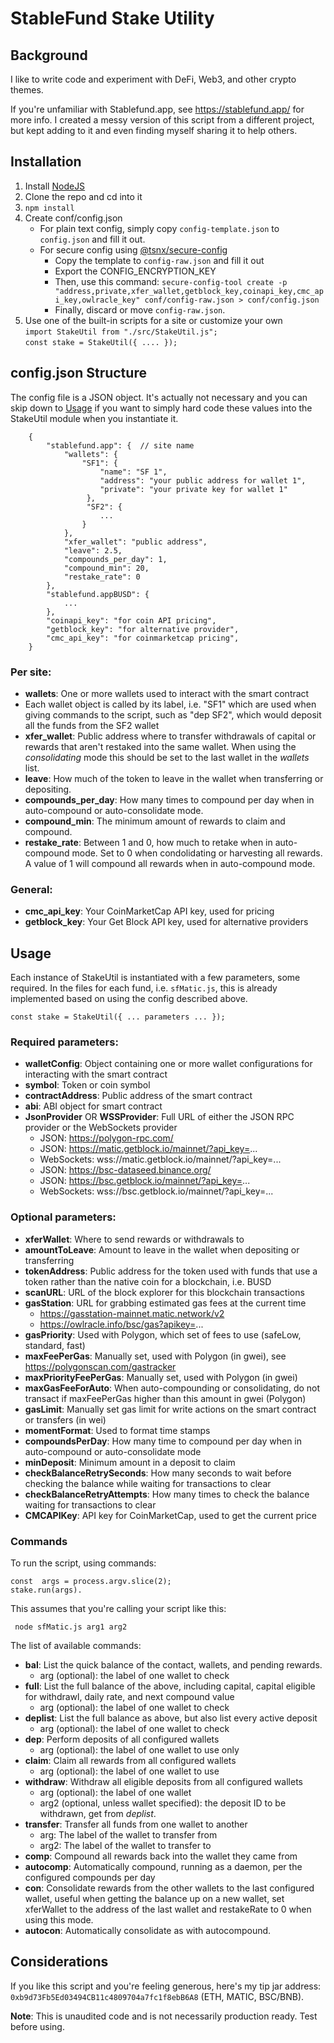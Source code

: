 
# StableFund Stake Utility

## Background
I like to write code and experiment with DeFi, Web3, and other crypto themes.  

If you're unfamiliar with Stablefund.app, see https://stablefund.app/ for more info.  I created a messy version of this script from a different project, but kept adding to it and even finding myself sharing it to help others.


## Installation

 1. Install [NodeJS](https://nodejs.org/en/download/)
 2. Clone the repo and cd into it
 3. `npm install`
 4. Create conf/config.json
	  - For plain text config, simply copy `config-template.json` to `config.json` and fill it out.
	  - For secure config using [@tsnx/secure-config](https://www.npmjs.com/package/@tsmx/secure-config)
		  - Copy the template to `config-raw.json` and fill it out
		  - Export the CONFIG_ENCRYPTION_KEY
		  - Then, use this command:
`secure-config-tool create -p "address,private,xfer_wallet,getblock_key,coinapi_key,cmc_api_key,owlracle_key" conf/config-raw.json > conf/config.json`
		 - Finally, discard or move `config-raw.json`. 
 5. Use one of the built-in scripts for a site or customize your own <br/>
		`import StakeUtil from "./src/StakeUtil.js";`<br/>
		`const stake = StakeUtil({ .... });`

## config.json Structure

The config file is a JSON object.  It's actually not necessary and you can skip down to <a href="#Usage">Usage</a> if you want to simply hard code these values into the StakeUtil module when you instantiate it.

        {
		    "stablefund.app": {  // site name
			    "wallets": {
				    "SF1": {
					    "name": "SF 1",
					    "address": "your public address for wallet 1",
					    "private": "your private key for wallet 1"
					 },
					 "SF2": { 
						... 
					}
				},
		        "xfer_wallet": "public address",
			    "leave": 2.5,
			    "compounds_per_day": 1,
			    "compound_min": 20,
			    "restake_rate": 0
        	},
			"stablefund.appBUSD": { 
				... 
			},
			"coinapi_key": "for coin API pricing",
			"getblock_key": "for alternative provider",
			"cmc_api_key": "for coinmarketcap pricing",
		}

### Per site:
 - **wallets**: One or more wallets used to interact with the smart contract
 - Each wallet object is called by its label, i.e. "SF1" which are used when giving commands to the script, such as "dep SF2", which would deposit all the funds from the SF2 wallet
 - **xfer_wallet**: Public address where to transfer withdrawals of capital or rewards that aren't restaked into the same wallet.  When using the *consolidating* mode this should be set to the last wallet in the *wallets* list.
 - **leave**: How much of the token to leave in the wallet when transferring or depositing.
 - **compounds_per_day**: How many times to compound per day when in auto-compound or auto-consolidate mode.
 - **compound_min**: The minimum amount of rewards to claim and compound.
 - **restake_rate**: Between 1 and 0, how much to retake when in auto-compound mode.  Set to 0 when condolidating or harvesting all rewards.  A value of 1 will compound all rewards when in auto-compound mode.

### General:

 - **cmc_api_key**: Your CoinMarketCap API key, used for pricing
 - **getblock_key**: Your Get Block API key, used for alternative providers

## Usage

Each instance of StakeUtil is instantiated with a few parameters, some required.  In the files for each fund, i.e. `sfMatic.js`, this is already implemented based on using the config described above.

    const stake = StakeUtil({ ... parameters ... });

### Required parameters:

- **walletConfig**: Object containing one or more wallet configurations for interacting with the smart contract
- **symbol**: Token or coin symbol
- **contractAddress**: Public address of the smart contract
- **abi**: ABI object for smart contract
- **JsonProvider** OR **WSSProvider**: Full URL of either the JSON RPC provider or the WebSockets provider
	- JSON: https://polygon-rpc.com/  
	- JSON: https://matic.getblock.io/mainnet/?api_key=...
	- WebSockets: wss://matic.getblock.io/mainnet/?api_key=...
	- JSON: https://bsc-dataseed.binance.org/
	- JSON: https://bsc.getblock.io/mainnet/?api_key=...
	- WebSockets: wss://bsc.getblock.io/mainnet/?api_key=...

### Optional parameters:
- **xferWallet**: Where to send rewards or withdrawals to
- **amountToLeave**: Amount to leave in the wallet when depositing or transferring
- **tokenAddress**: Public address for the token used with funds that use a token rather than the native coin for a blockchain, i.e. BUSD
- **scanURL**: URL of the block explorer for this blockchain transactions
- **gasStation**: URL for grabbing estimated gas fees at the current time
	- https://gasstation-mainnet.matic.network/v2
	- https://owlracle.info/bsc/gas?apikey=...
- **gasPriority**: Used with Polygon, which set of fees to use (safeLow, standard, fast)
- **maxFeePerGas**: Manually set, used with Polygon (in gwei), see https://polygonscan.com/gastracker
- **maxPriorityFeePerGas**: Manually set, used with Polygon (in gwei)
- **maxGasFeeForAuto**: When auto-compounding or consolidating, do not transact if maxFeePerGas higher than this amount in gwei (Polygon)
- **gasLimit**: Manually set gas limit for write actions on the smart contract or transfers (in wei)
- **momentFormat**: Used to format time stamps
- **compoundsPerDay**: How many time to compound per day when in auto-compound or auto-consolidate mode
- **minDeposit**: Minimum amount in a deposit to claim
- **checkBalanceRetrySeconds**: How many seconds to wait before checking the balance while waiting for transactions to clear
- **checkBalanceRetryAttempts**: How many times to check the balance waiting for transactions to clear
- **CMCAPIKey**: API key for CoinMarketCap, used to get the current price

### Commands
To run the script, using commands:

    const  args = process.argv.slice(2);
    stake.run(args).
This assumes that you're calling your script like this:
   

     node sfMatic.js arg1 arg2

The list of available commands:

 - **bal**: List the quick balance of the contact, wallets, and pending rewards.
	 - arg (optional): the label of one wallet to check
 - **full**: List the full balance of the above, including capital, capital eligible for withdrawl, daily rate, and next compound value
	 - arg (optional): the label of one wallet to check
 - **deplist**: List the full balance as above, but also list every active deposit
	 - arg (optional): the label of one wallet to check
 - **dep**: Perform deposits of all configured wallets
	 - arg (optional): the label of one wallet to use only
 - **claim**: Claim all rewards from all configured wallets
	 - arg (optional): the label of one wallet to use
 - **withdraw**: Withdraw all eligible deposits from all configured wallets
	 - arg (optional): the label of one wallet
	 - arg2 (optional, unless wallet specified): the deposit ID to be withdrawn, get from *deplist*.
 - **transfer**: Transfer all funds from one wallet to another
	 - arg: The label of the wallet to transfer from
	 - arg2: The label of the wallet to transfer to
 - **comp**: Compound all rewards back into the wallet they came from
 - **autocomp**: Automatically compound, running as a daemon, per the configured compounds per day
 - **con**: Consolidate rewards from the other wallets to the last configured wallet, useful when getting the balance up on a new wallet, set xferWallet to the address of the last wallet and restakeRate to 0 when using this mode.
 - **autocon**: Automatically consolidate as with autocompound.

## Considerations

If you like this script and you're feeling generous, here's my tip jar address: `0xb9d73Fb5Ed03494CB11c4809704a7fc1f8ebB6A8` (ETH, MATIC, BSC/BNB).

**Note**: This is unaudited code and is not necessarily production ready.  Test before using.


